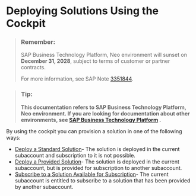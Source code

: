 <!-- loioa5db17e866504355a8c8b3c4992ffc32 -->

# Deploying Solutions Using the Cockpit

> ### Remember:  
> SAP Business Technology Platform, Neo environment will sunset on **December 31, 2028**, subject to terms of customer or partner contracts.
> 
> For more information, see SAP Note [3351844](https://me.sap.com/notes/3351844).

> ### Tip:  
> **This documentation refers to SAP Business Technology Platform, Neo environment. If you are looking for documentation about other environments, see [SAP Business Technology Platform](https://help.sap.com/docs/btp/sap-business-technology-platform/sap-business-technology-platform?version=Cloud) .**

By using the cockpit you can provision a solution in one of the following ways:

-   [Deploy a Standard Solution](deploy-a-standard-solution-fea07de.md)- The solution is deployed in the current subaccount and subscription to it is not possible.
-   [Deploy a Provided Solution](deploy-a-provided-solution-8f48815.md)- The solution is deployed in the current subaccount, but is provided for subscription to another subaccount.
-   [Subscribe to a Solution Available for Subscription](subscribe-to-a-solution-available-for-subscription-bd7602e.md)- The current subaccount is entitled to subscribe to a solution that has been provided by another subaccount.

